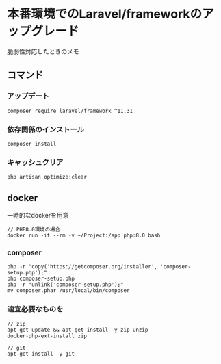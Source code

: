# 本番環境でのLaravel/frameworkのアップグレード

脆弱性対応したときのメモ

## コマンド

### アップデート

```
composer require laravel/framework ^11.31
```

### 依存関係のインストール

```
composer install
```

### キャッシュクリア

```
php artisan optimize:clear
```

## docker

一時的なdockerを用意

```
// PHP8.0環境の場合
docker run -it --rm -v ~/Project:/app php:8.0 bash
```

### composer

```
php -r "copy('https://getcomposer.org/installer', 'composer-setup.php');"
php composer-setup.php
php -r "unlink('composer-setup.php');"
mv composer.phar /usr/local/bin/composer
```

### 適宜必要なものを

```
// zip
apt-get update && apt-get install -y zip unzip
docker-php-ext-install zip

// git
apt-get install -y git
```